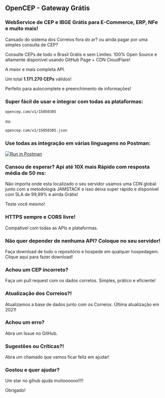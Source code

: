 ## OpenCEP - Gateway Grátis
###  WebService de CEP e IBGE Grátis para E-Commerce, ERP, NFe e muito mais!

Cansado do sistema dos Correios fora do ar? ou ainda pagar por uma simples consulta de CEP?

Consulte CEPs de todo o Brasil Grátis e sem Limites.
100% Open Source e altamente disponível usando GitHub Page + CDN CloudFlare!

A maior e mais completa API.

Um total <b>1.171.270 CEPs</b> válidos!

Perfeito para autocomplete e preenchimento de informações!

### Super fácil de usar e integrar com todas as plataformas:

```markdown
opencep.com/v1/15050305
```
ou
```markdown
opencep.com/v1/15050305.json
```

### Use todas as integração em várias linguagens no Postman:

[![Run in Postman](https://run.pstmn.io/button.svg)](https://app.getpostman.com/run-collection/3084518-e1c46f9e-fd0d-4cb6-8d02-0ba532273e5a?action=collection%2Ffork&collection-url=entityId%3D3084518-e1c46f9e-fd0d-4cb6-8d02-0ba532273e5a%26entityType%3Dcollection%26workspaceId%3D121752ec-9dfc-4ea6-8ad0-9e3fe06c3558)

### Cansou de esperar? Api até 10X mais Rápido com resposta média de 50 ms:

Não importa onde esta localizado o seu servidor usamos uma CDN global junto com a metodologia
JAMSTACK e isso deixa super rápido e disponível com SLA de 99,99% e ainda Grátis!

Teste você mesmo!

### HTTPS sempre e CORS livre!

Compátivel com todas as APIs e plataformas.

### Não quer depender de nenhuma API? Coloque no seu servidor!

Faça download de todo o repositório e hospede em qualquer hospedagem.
Clique aqui para fazer download!

### Achou um CEP incorreto?

Faça um pull request com os dados corretos. Simples, prático e eficiente!

### Atualização dos Correios?!

Atualizamos a base de dados junto com os Correios.
Última atualização em 2021!

### Achou um erro?

Abra um Issue no GitHub.

### Sugestões ou Críticas?!

Abra um chamado que vamos ficar feliz em ajudar!

### Gostou e quer ajudar?

Um star no gihub ajuda muitoooooo!!!!

Obrigado!
